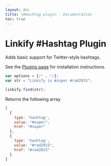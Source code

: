 ```yaml
---
layout: doc
title: \#Hashtag plugin · Documentation
toc: true
---
```


# Linkify #Hashtag Plugin

Adds basic support for Twitter-style hashtags.

See the [Plugins page](plugins.html#general-installation) for installation instructions.

```js
var options = {/* … */};
var str = "Linkify is #super #rad2015";

linkify.find(str);
```

Returns the following array

```js
[
  {
    type: 'hashtag',
    value: "#super",
    href: "#super"
  },
  {
    type: 'hashtag',
    value: "#rad2015",
    href: "#rad2015"
  }
]
```
